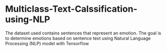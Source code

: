# Multiclass-Text-Calssification-using-NLP
The dataset used contains sentences that represent an emotion. The goal is to determine emotions based on sentence text using Natural Language Processing (NLP) model with Tensorflow
